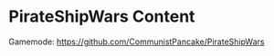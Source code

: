 PirateShipWars Content
======================
Gamemode: https://github.com/CommunistPancake/PirateShipWars
